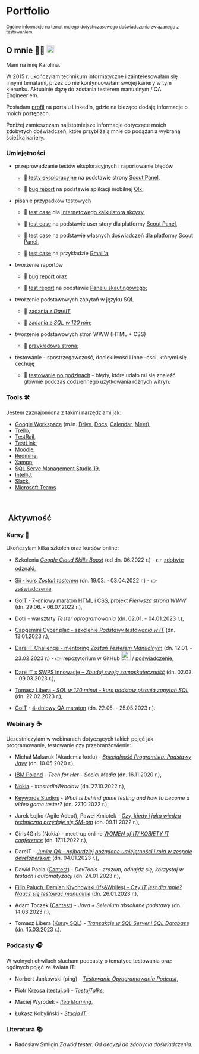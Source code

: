 # Portfolio
<sub> Ogólne informacje na temat mojego dotychczasowego doświadczenia związanego z testowaniem.

## O mnie 👩‍💻 [<img width="20" alt="LinkedIn logo" src="https://user-images.githubusercontent.com/110050632/220698295-2aaafcfd-449e-4ebc-8b83-150a4fe3ddac.png">](https://www.linkedin.com/in/karabiel/)


Mam na imię Karolina.

W 2015 r. ukończyłam technikum informatyczne i zainteresowałam się innymi tematami, przez co nie kontynuowałam swojej kariery w tym kierunku. Aktualnie dążę do zostania testerem manualnym / QA Engineer'em. 

Posiadam [profil](https://www.linkedin.com/in/karabiel/) na portalu LinkedIn, gdzie na bieżąco dodaję informacje o moich postępach.
 
Poniżej zamieszczam najistotniejsze informacje dotyczące moich zdobytych doświadczeń, które przybliżają mnie do podążania wybraną ścieżką kariery.


### Umiejętności

  * przeprowadzanie testów eksploracyjnych i raportowanie błędów


    - :link: [testy eksploracyjne](https://github.com/karabiel/challenge_portfolio_Karolina#subtask-4-testy-eksploracyjne-na-podstawie-strony-scouts-panel) na podstawie strony [Scout Panel](https://scouts-test.futbolkolektyw.pl/),


    - :link: [bug report](https://docs.google.com/document/d/10Z9YXiHvSQIUTTH_gE_tWjCFvfwflCbufErSiO5BM9w/edit) na podstawie aplikacji mobilnej [Olx](https://play.google.com/store/apps/details?id=pl.tablica&hl=pl&gl=US);



  * pisanie przypadków testowych


    - :link: [test case](https://docs.google.com/spreadsheets/d/1gMRvA4AzB3IckBaf9QPf3tALYW9ygNu0e_rcYhbp9M8/edit?usp=sharing) dla [Internetowego kalkulatora akcyzy](https://obliczakcyze.pl/),


    - :link: [test case](https://docs.google.com/document/d/16axYt9oWGVhoxJG_qsYtjMcE5DUH_8Lb6Pc2V6E4WtQ/edit) na podstawie user story dla platformy [Scout Panel](https://scouts-test.futbolkolektyw.pl/),


    - :link: [test case](https://docs.google.com/document/d/1GMdhsz729eZkyM9er0wHh-U1uyYDE_b8DTaAOpzDUXg/edit) na podstawie własnych doświadczeń dla platformy [Scout Panel](https://scouts-test.futbolkolektyw.pl/),
 


    - :link: [test case](https://docs.google.com/spreadsheets/d/1m42aw74ORIgIxPNJ6pHRAMbvcZYDSOixvUUUSEOibPc/edit#gid=1984670991) na przykładzie [Gmail'a](www.gmail.com);


  * tworzenie raportów


    - :link: [bug report](https://docs.google.com/document/d/1fc_X-yDKoup5dAW1CryDtON9PDTs1DBv-mdBZgsI9uk/edit) oraz


    - :link: [test report](https://docs.google.com/document/d/1KBOfmVwDDewuCNtc_5K7XHYyNXzRtOEJ_VUHEgW1zSM/edit) na podstawie [Panelu skautingowego](https://scouts.futbolkolektyw.pl/);


  * tworzenie podstawowych zapytań w języku SQL


    - :link: [zadania z *DareIT*](https://github.com/karabiel/challenge_portfolio_Karolina#subtask-3-zadania-weight_lifting),
    
    
    - :link: [zadania z *SQL w 120 min*](https://github.com/karabiel/SQL-w-120-min/blob/main/README.md);

  * tworzenie podstawowych stron WWW (HTML + CSS)


    - :link: [przykładowa strona](https://62c29c2fac36813543eb1f90--venerable-chaja-3bae5f.netlify.app/);
    

  * testowanie - spostrzegawczość, dociekliwość i inne -ości, którymi się cechuję 
 

    - :link: [testowanie po godzinach](https://docs.google.com/document/d/11OYDfNMvq5at9UK4e01jVxfimCmF35glh1GNUl4dP6Q/edit) - błędy, które udało mi się znaleźć głównie podczas codziennego użytkowania różnych witryn.


### Tools :hammer_and_wrench:

Jestem zaznajomiona z takimi narzędziami jak:

  - [Google Workspace](https://workspace.google.com/features/) (m.in. [Drive](https://workspace.google.com/products/drive/), [Docs](https://workspace.google.com/products/docs/), [Calendar](https://workspace.google.com/products/calendar/), [Meet](https://workspace.google.com/products/meet/)),
  - [Trello](https://trello.com/pl),
  - [TestRail](http://testrail.com/),
  - [TestLink](https://testlink.org/),
  - [Moodle](https://moodle.org/?lang=pl),
  - [Redmine](https://www.redmine.org/),
  - [Xampp](https://www.apachefriends.org/pl/index.html),
  - [SQL Serve Management Studio 19](https://learn.microsoft.com/en-us/sql/ssms/download-sql-server-management-studio-ssms?view=sql-server-ver16),
  - [IntelliJ](https://www.jetbrains.com/idea/),
  - [Slack](https://slack.com/),
  - [Microsoft Teams](https://www.microsoft.com/pl-pl/microsoft-teams/group-chat-software).

<br>

##  Aktywność


### Kursy :school_satchel:

Ukończyłam kilka szkoleń oraz kursów online:

  * Szkolenia [*Google Cloud Skills Boost*](https://www.cloudskillsboost.google/) (od dn. 06.2022 r.) - :point_right: [zdobyte odznaki](https://www.cloudskillsboost.google/public_profiles/f9509f71-eac0-4a44-8aa6-6cc23e8eb26a),

  * [Sii - kurs *Zostań testerem*](https://sii.pl/szkolenia/oferta/zostan-testerem/) (dn. 19.03. - 03.04.2022 r.) - :point_right: [zaświadczenie](https://drive.google.com/file/d/1vqA5gkPpQiQY4HiVvZ-A2paccgTGGMYn/view),

  * [GoIT](https://m.goit.global/pl/) - [7-dniowy maraton HTML i CSS](https://m.goit.global/pl/?utm_source=organic&utm_medium=seo&utm_campaign=freeproductpage), projekt *Pierwsza strona WWW* (dn. 29.06. - 06.07.2022 r.),

  * [Dotli](https://dotli.pl/qc/) - warsztaty *Tester oprogramowania* (dn. 02.01. - 04.01.2023 r.),

  * [Capgemini Cyber plac - szkolenie *Podstawy testowania w IT*](https://kursy.cyberplac.pl/product/podstawy-testowania-w-it/) (dn. 13.01.2023 r.),

  * [Dare IT Challenge - mentoring *Zostań Testerem Manualnym*](https://www.dareit.io/challenges/qa-manual-testing) (dn. 12.01. - 23.02.2023 r.) - :point_right: repozytorium w GitHub [<img width="25" alt="Github logo" src="https://user-images.githubusercontent.com/110050632/220699930-d425d600-c30a-499d-8bf9-a713cf389535.png">](https://github.com/karabiel/challenge_portfolio_Karolina) / [poświadczenie](https://drive.google.com/drive/folders/1kah8juosYfMavOis_6O5CjazhItI-3dD),

  * [Dare IT x SWPS Innowacje – *Zbuduj swoją samoskuteczność*](https://kurs.dareit.io/) (dn. 02.02. - 09.03.2023 r.),

  * [Tomasz Libera - *SQL w 120 minut - kurs podstaw pisania zapytań SQL*](https://www.kursysql.pl/szkolenie-sql-w-120-minut/) (dn. 22.02.2023 r.),
 
  * [GoIT](https://m.goit.global/pl) - [4-dniowy QA maraton](https://qa.m.goit.global/pl/?utm_source=organic&utm_medium=seo&utm_campaign=freeproductpage) (dn. 22.05. - 25.05.2023 r.).


### Webinary :coffee:

Uczestniczyłam w webinarach dotyczących takich pojęć jak programowanie, testowanie czy przebranżowienie:

  * Michał Makaruk (Akademia kodu) - [*Specjalność Programista: Podstawy Javy*](https://www.youtube.com/watch?v=wtSX8n5omrI) (dn. 10.05.2020 r.),

  * [IBM Poland](https://www.ibm.com/) - *Tech for Her - Social Media* (dn. 16.11.2020 r.),

  * [Nokia](https://www.nokia.com/) - *#testedInWrocław* (dn. 27.10.2022 r.),

  * [Keywords Studios](https://www.keywordsstudios.com/) - *What is behind game testing and how to become a video game tester?* (dn. 27.10.2022 r.),

  * Jarek Łojko (Agile Adept), Paweł Kmiotek - [*Czy, kiedy i jaka wiedza techniczna przydaje się SM-om*](https://www.youtube.com/watch?v=zuZGkgmXcQQ) (dn. 09.11.2022 r.),

  * Girls4Girls (Nokia) - meet-up online [*WOMEN of IT/ KOBIETY IT conference*](https://nokiabydgoszcz.pl/kobiety-w-it/girls-for-girls/) (dn. 17.11.2022 r.),

  * DareIT - [*Junior QA - najbardziej pożądane umiejętności i rola w zespole developerskim*](https://www.youtube.com/live/RUAwpJq928A?feature=share) (dn. 04.01.2023 r.),

  * Dawid Pacia ([Cantest](https://www.cantest.it/)) - *DevTools - zrozum, odnajdź się, korzystaj w testach i automatyzacji* (dn. 24.01.2023 r.),

  * [Filip Paluch, Damian Krychowski (Ifs&Whiles) - *Czy IT jest dla mnie? Naucz się testować manualnie*](https://www.czyitjestdlamnie.pl/warsztaty-testowanie-manualne-aplikacji) (dn. 26.01.2023 r.),
  
  * Adam Toczek ([Cantest](https://www.cantest.it/)) - *Java + Selenium absolutne podstawy* (dn. 14.03.2023 r.),
  
  * Tomasz Libera ([Kursy SQL](https://www.kursysql.pl/)) - [*Transakcje w SQL Server i SQL Database*](https://www.youtube.com/live/i9JrEzYUm68) (dn. 15.03.2023 r.).


### Podcasty :headphones:

W wolnych chwilach słucham podcasty o tematyce testowania oraz ogólnych pojęć ze świata IT:

  * Norbert Jankowski (ping) - [*Testowanie Oprogramowania Podcast*](https://podcasts.google.com/feed/aHR0cHM6Ly9wb2RjYXN0dGVzdG93YW5pZS5wbC9mZWVkLw),

  * Piotr Krzosa (testuj.pl) - [*TestujTalks*](https://podcasts.google.com/feed/aHR0cHM6Ly9mZWVkcy5jYXB0aXZhdGUuZm0vdGVzdHVqdGFsa3Mv),

  * Maciej Wyrodek - [*Itea Morning*](https://podcasts.google.com/feed/aHR0cHM6Ly9hbmNob3IuZm0vcy82NjJlZDEwOC9wb2RjYXN0L3Jzcw),
  
  * Łukasz Kobyliński - [*Stacja IT*](https://podcasts.google.com/feed/aHR0cHM6Ly9zdGFjamFpdC5saWJzeW4uY29tL3Jzcw).


### Literatura :books:

  * Radosław Smilgin *Zawód tester. Od decyzji do zdobycia doświadczenia*.
